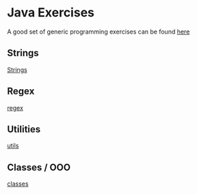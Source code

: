 # Java Exercises

A good set of generic programming exercises can be found [here](https://github.com/elephantscale/learning-coding)

## Strings

[Strings](strings.md)

## Regex

[regex](regex.md)

## Utilities

[utils](utils.md)

## Classes / OOO

[classes](classes.md)
